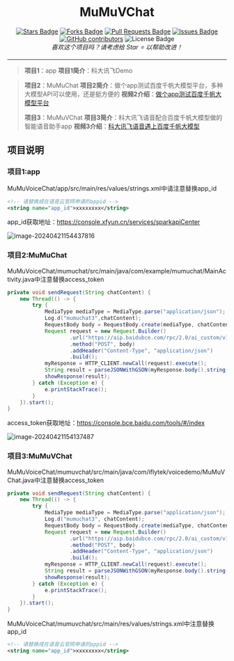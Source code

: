 <h1 align="center">MuMuVChat</h1>
<div align="center">
<a href="https://github.com/mixiaojiediy/MuMuVChat/stargazers"><img src="https://img.shields.io/github/stars/mixiaojiediy/MuMuVChat" alt="Stars Badge"/></a>
<a href="https://github.com/mixiaojiediy/MuMuVChat/network/members"><img src="https://img.shields.io/github/forks/mixiaojiediy/MuMuVChat" alt="Forks Badge"/></a>
<a href="https://github.com/mixiaojiediy/MuMuVChat/pulls"><img src="https://img.shields.io/github/issues-pr/mixiaojiediy/MuMuVChat" alt="Pull Requests Badge"/></a>
<a href="https://github.com/mixiaojiediy/MuMuVChat/issues"><img src="https://img.shields.io/github/issues/mixiaojiediy/MuMuVChat" alt="Issues Badge"/></a>
<a href="https://github.com/mixiaojiediy/MuMuVChat/graphs/contributors"><img alt="GitHub contributors" src="https://img.shields.io/github/contributors/mixiaojiediy/MuMuVChat?color=2b9348"></a>
<a><img src="https://img.shields.io/github/license/mixiaojiediy/MuMuVChat?color=2b9348" alt="License Badge"/></a>
</div>
<div align="center">
<i>喜欢这个项目吗？请考虑给 Star ⭐️ 以帮助改进！</i>

</div>

---

>**项目1**：app
>**项目1简介**：科大讯飞Demo

>**项目2**：MuMuChat
>**项目2简介**：做个app测试百度千帆大模型平台，多种大模型API可以使用，还是挺方便的
>**视频2介绍**：[做个app测试百度千帆大模型平台](https://www.bilibili.com/video/BV1WC41137ND/)
>
>**项目3**：MuMuVChat
>**项目3简介**：科大讯飞语音配合百度千帆大模型做的智能语音助手app
>**视频3介绍**：[科大讯飞语音遇上百度千帆大模型](https://www.bilibili.com/video/BV1ht421w7MS/)

## 项目说明 

### 项目1:app

MuMuVoiceChat/app/src/main/res/values/strings.xml中请注意替换app_id

```xml
<!-- 请替换成在语音云官网申请的appid -->
<string name="app_id">xxxxxxxx</string>
```

app_id获取地址：https://console.xfyun.cn/services/sparkapiCenter

![image-20240421154437816](https://cdn.jsdelivr.net/gh/mixiaojiediy/MDPicBed@main//img202404211544849.png)

### 项目2:MuMuChat

MuMuVoiceChat/mumuchat/src/main/java/com/example/mumuchat/MainActivity.java中注意替换access_token

```java
private void sendRequest(String chatContent) {
    new Thread(() -> {
        try {
            MediaType mediaType = MediaType.parse("application/json");
            Log.d("mumuchat3",chatContent);
            RequestBody body = RequestBody.create(mediaType, chatContent);
            Request request = new Request.Builder()
                    .url("https://aip.baidubce.com/rpc/2.0/ai_custom/v1/wenxinworkshop/chat/ernie_speed?access_token=<百度千帆大模型平台申请一下,然后替换>")
                    .method("POST", body)
                    .addHeader("Content-Type", "application/json")
                    .build();
            myResponse = HTTP_CLIENT.newCall(request).execute();
            String result = parseJSONWithGSON(myResponse.body().string());
            showResponse(result);
        } catch (Exception e) {
            e.printStackTrace();
        }
    }).start();
}
```

access_token获取地址：https://console.bce.baidu.com/tools/#/index

![image-20240421154137487](https://cdn.jsdelivr.net/gh/mixiaojiediy/MDPicBed@main//img202404211541581.png)

### 项目3:MuMuVChat

MuMuVoiceChat/mumuvchat/src/main/java/com/iflytek/voicedemo/MuMuVChat.java中注意替换access_token

```java
private void sendRequest(String chatContent) {
    new Thread(() -> {
        try {
            MediaType mediaType = MediaType.parse("application/json");
            Log.d("mumuchat3", chatContent);
            RequestBody body = RequestBody.create(mediaType, chatContent);
            Request request = new Request.Builder()
                    .url("https://aip.baidubce.com/rpc/2.0/ai_custom/v1/wenxinworkshop/chat/ernie-speed-128k?access_token=<百度千帆大模型平台申请一下,然后替换>")
                    .method("POST", body)
                    .addHeader("Content-Type", "application/json")
                    .build();
            myResponse = HTTP_CLIENT.newCall(request).execute();
            String result = parseJSONWithGSON(myResponse.body().string());
            showResponse(result);
        } catch (Exception e) {
            e.printStackTrace();
        }
    }).start();
}
```

MuMuVoiceChat/mumuvchat/src/main/res/values/strings.xml中注意替换app_id

```XML
<!-- 请替换成在语音云官网申请的appid -->
<string name="app_id">xxxxxxxx</string>
```













